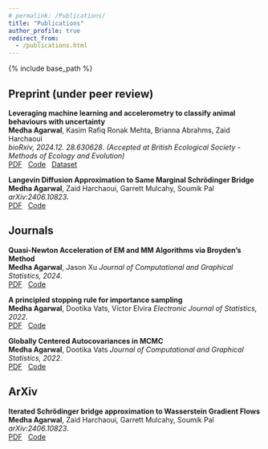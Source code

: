 ```yaml
---
# permalink: /Publications/
title: "Publications"
author_profile: true
redirect_from:
  - /publications.html
---
```


{% include base_path %}

<!-- Leave two spaces at the end -->

<!-- ## Preprints

**A Primal-Dual Algorithm for Faster Distributionally Robust Optimization**  
**Ronak Mehta**, Jelena Diakonikolas, Zaid Harchaoui  
*Under review*.  
[PDF](https://arxiv.org/abs/2403.10763) &nbsp; -->

## Preprint (under peer review)

**Leveraging machine learning and accelerometry to classify animal behaviours with uncertainty**  
**Medha Agarwal**, Kasim Rafiq Ronak Mehta, Brianna Abrahms, Zaid Harchaoui  
*bioRxiv, 2024.12. 28.630628*. *(Accepted at British Ecological Society - Methods of Ecology and Evolution)*  
[PDF](https://www.biorxiv.org/content/10.1101/2024.12.28.630628v1.full.pdf) &nbsp; [Code](https://github.com/medhaaga/AWD-Biologging) &nbsp; [Dataset](https://zenodo.org/records/16890491) &nbsp; 

**Langevin Diffusion Approximation to Same Marginal Schrödinger Bridge**  
**Medha Agarwal**, Zaid Harchaoui, Garrett Mulcahy, Soumik Pal
*arXiv:2406.10823*.  
[PDF](https://arxiv.org/abs/2505.07647) &nbsp; [Code](https://github.com/medhaaga/SchrodingerBridgeScheme) &nbsp; 

## Journals

**Quasi-Newton Acceleration of EM and MM Algorithms via Broyden’s Method**  
**Medha Agarwal**, Jason Xu 
*Journal of Computational and Graphical Statistics, 2024*.  
[PDF](https://www.tandfonline.com/doi/full/10.1080/10618600.2023.2257261) &nbsp; [Code](https://github.com/medhaaga/quasiNewtonMM) &nbsp;

**A principled stopping rule for importance sampling**  
**Medha Agarwal**, Dootika Vats, Víctor Elvira
*Electronic Journal of Statistics, 2022*.  
[PDF](https://projecteuclid.org/journals/electronic-journal-of-statistics/volume-16/issue-2/A-principled-stopping-rule-for-importance-sampling/10.1214/22-EJS2074.full) &nbsp; [Code](https://github.com/medhaaga/Importance-Sampling-Stopping-Rule) &nbsp;  

**Globally Centered Autocovariances in MCMC**  
**Medha Agarwal**, Dootika Vats
*Journal of Computational and Graphical Statistics, 2022*.  
[PDF](https://www.tandfonline.com/doi/full/10.1080/10618600.2022.2037433) &nbsp; [Code](https://github.com/medhaaga/Replicated-Spectral-Variance-Estimator) &nbsp;  

## ArXiv

**Iterated Schrödinger bridge approximation to Wasserstein Gradient Flows**  
**Medha Agarwal**, Zaid Harchaoui, Garrett Mulcahy, Soumik Pal
*arXiv:2406.10823*.  
[PDF](https://arxiv.org/pdf/2406.10823) &nbsp; [Code](https://github.com/medhaaga/SchrodingerBridgeScheme) &nbsp; 